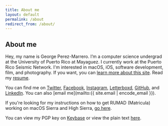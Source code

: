 ```yaml
---
title: About me
layout: default
permalink: /about
redirect_from: /about/
---
```


## About me

Hey, my name is George Perez-Marrero. I’m a computer science undergrad at the University of Puerto Rico at Mayaguez. I currently work at the Puerto Rico Seismic Network. I'm interested in macOS, iOS, software development, film, and photography. If you want, you can [learn more about this site](/site). Read my [resume](/resume).

You can find me on [Twitter](https://twitter.com/georgeperez/), [Facebook](https://facebook.com/georgeperezmarrero/), [Instagram](https://instagram.com/georgeperez/), [Letterboxd](https://letterboxd.com/georgeperez/), [GitHub](https://github.com/georgeperez/), and [LinkedIn](https://linkedin.com/in/georgeperezmarrero/). You can also [email me](mailto:{{ site.email | encode_email }}). 

If you're looking for my instructions on how to get RUMAD (Matricula) working on macOS Sierra and High Sierra, [go here](/matricula).

You can view my PGP key on [Keybase](https://keybase.io/georgeperezm/) or view the plain text [here](/key.txt).
